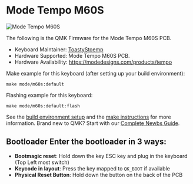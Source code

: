 # Mode Tempo M60S

![Mode Tempo M60S](https://i.imgur.com/6Wo7ySh.png)

The following is the QMK Firmware for the Mode Tempo M60S PCB.

* Keyboard Maintainer: [ToastyStoemp](https://github.com/ToastyStoemp)
* Hardware Supported: Mode Tempo M60S PCB.
* Hardware Availability: https://modedesigns.com/products/tempo

Make example for this keyboard (after setting up your build environment):

	make mode/m60s:default

Flashing example for this keyboard:

	make mode/m60s:default:flash

See the [build environment setup](https://docs.qmk.fm/#/getting_started_build_tools) and the [make instructions](https://docs.qmk.fm/#/getting_started_make_guide) for more information. Brand new to QMK? Start with our [Complete Newbs Guide](https://docs.qmk.fm/#/newbs).

## Bootloader Enter the bootloader in 3 ways: 
* **Bootmagic reset**: Hold down the key ESC key and plug in the keyboard (Top Left most switch)
* **Keycode in layout**: Press the key mapped to `QK_BOOT` if available
* **Physical Reset Button**: Hold down the button on the back of the PCB